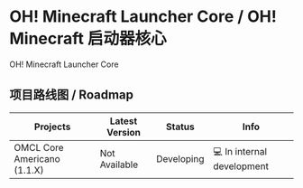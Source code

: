 # OH! Minecraft Launcher Core / OH! Minecraft 启动器核心

OH! Minecraft Launcher Core

## 项目路线图 / Roadmap

| Projects | Latest Version | Status | Info
| ------ | ------ | ------ | ------ |
| OMCL Core Americano (1.1.X) | Not Available | Developing | :computer: In internal development